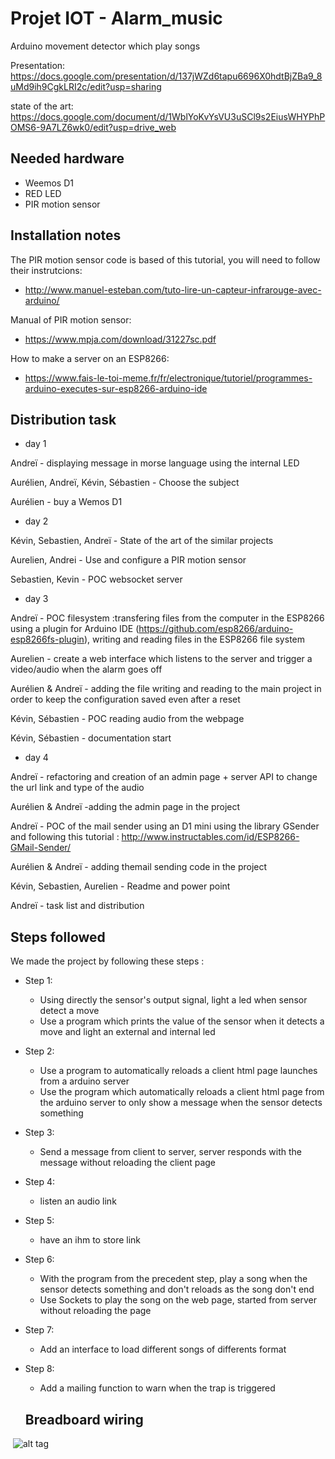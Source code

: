 # Projet IOT - Alarm_music

Arduino movement detector which play songs

Presentation:
https://docs.google.com/presentation/d/137jWZd6tapu6696X0hdtBjZBa9_8uMd9ih9CgkLRI2c/edit?usp=sharing

state of the art:
https://docs.google.com/document/d/1WblYoKvYsVU3uSCl9s2EiusWHYPhPOMS6-9A7LZ6wk0/edit?usp=drive_web

## Needed hardware
- Weemos D1
- RED LED
- PIR motion sensor


## Installation notes

The PIR motion sensor code is based of this tutorial, you will need to follow their instrutcions:
- http://www.manuel-esteban.com/tuto-lire-un-capteur-infrarouge-avec-arduino/

Manual of PIR motion sensor:
- https://www.mpja.com/download/31227sc.pdf

How to make a server on an ESP8266:
- https://www.fais-le-toi-meme.fr/fr/electronique/tutoriel/programmes-arduino-executes-sur-esp8266-arduino-ide

## Distribution task

 - day 1

Andreï - displaying message in morse language using the internal LED

Aurélien, Andreï, Kévin, Sébastien - Choose the subject

Aurélien - buy a Wemos D1

 - day 2

Kévin, Sebastien, Andreï - State of the art of the similar projects

Aurelien, Andrei - Use and configure a PIR motion sensor

Sebastien, Kevin - POC websocket server

 - day 3 

Andreï - POC filesystem :transfering files from the computer in the ESP8266 using a plugin for Arduino IDE (https://github.com/esp8266/arduino-esp8266fs-plugin), writing and reading files in the ESP8266 file system

Aurelien - create a web interface which listens to the server and trigger a video/audio when the alarm goes off

Aurélien & Andreï - adding the file writing and reading to the main project in order to keep the configuration saved even after a reset

Kévin, Sébastien - POC reading audio from the webpage

Kévin, Sébastien - documentation start

 - day 4

Andreï - refactoring and creation of an admin page + server API to change the url link and type of the audio

Aurélien & Andreï -adding the admin page in the project

Andreï - POC of the mail sender using an D1 mini using the library GSender and following this tutorial : http://www.instructables.com/id/ESP8266-GMail-Sender/

Aurélien & Andreï - adding themail sending code in the project

Kévin, Sebastien, Aurelien - Readme and power point

Andreï - task list and distribution

## Steps followed
We made the project by following these steps :

- Step 1:
  - Using directly the sensor's output signal, light a led when sensor detect a move
  - Use a program which prints the value of the sensor when it detects a move and light an external and internal led
- Step 2:
  - Use a program to automatically reloads a client html page launches from a arduino server
  - Use the program which automatically reloads a client html page from the arduino server to only show a message when the sensor detects something
- Step 3:
  - Send a message from client to server, server responds with the message without reloading the client page
- Step 4:
  - listen an audio link
- Step 5:
  - have an ihm to store link
- Step 6:
  - With the program from the precedent step, play a song when the sensor detects something and don't reloads as the song don't end
  - Use Sockets to play the song on the web page, started from server without reloading the page
- Step 7:
  - Add an interface to load different songs of differents format 
- Step 8:
  - Add a mailing function to warn when the trap is triggered
  
  ## Breadboard wiring
  
  ![alt tag](https://image.noelshack.com/fichiers/2017/16/1492780973-plan.png)
